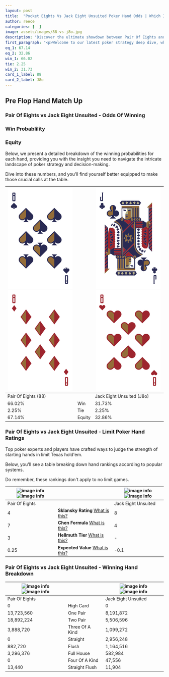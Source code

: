 ```yaml
---
layout: post
title:  "Pocket Eights Vs Jack Eight Unsuited Poker Hand Odds | Which Is The Better Hand In Poker? A Complete Guide"
author: reece
categories: [  ]
image: assets/images/88-vs-j8o.jpg
description: "Discover the ultimate showdown between Pair Of Eights and Jack Eight Unsuited in poker! Uncover the odds, strategies, and scenarios where one hand triumphs over the other. Get ready to up your poker game with this thrilling analysis."
first_paragraph: "<p>Welcome to our latest poker strategy deep dive, where we're pitting two distinct hands against each other in a high-stakes showdown: Pair Of Eights vs Jack Eight Unsuited.</p><p>In the dynamic world of poker, every decision counts, and knowing which hand holds the upper hand is key to your success at the table.</p><p>In this article, we'll dissect these two hands, explore the scenarios where one dominates the other, and equip you with the knowledge to make strategic choices that can tip the odds in your favor.</p><p>Get ready to unravel the intriguing dynamics of these poker hands and elevate your game to new heights.</p>"
eq_1: 67.14
eq_2: 32.86
win_1: 66.02
tie: 2.25
win_2: 31.73
card_1_label: 88
card_2_label: J8o
---
```




[comment]: # (sp0)

## Pre Flop Hand Match Up

<div class="table hand-ratings" markdown="1"> 



### Pair Of Eights vs Jack Eight Unsuited - Odds Of Winning


  
<div class="row graphs"> 
<div class="col-lg-6">
    <h3>Win Probablility</h3>
    <canvas id="WinChart"></canvas>
</div>
<div class="col-lg-6">
    <h3>Equity</h3>
    <canvas id="EquityChart"></canvas>
</div>
</div>

  Below, we present a detailed breakdown of the winning probabilities for each hand, providing you with the insight you need to navigate the intricate landscape of poker strategy and decision-making. 

Dive into these numbers, and you'll find yourself better equipped to make those crucial calls at the table.


    
| ![image info](assets/images/hand1/8.png) ![image info](assets/images/hand1/8o.png) |  | ![image info](assets/images/hand2/j.png) ![image info](assets/images/hand2/8o.png) |
| -------- | -------- | -------- |
| Pair Of Eights (88) |  | Jack Eight Unsuited (J8o) |
| 66.02% | Win | 31.73% |
| 2.25% | Tie | 2.25% |
| 67.14% | Equity | 32.86% |




[comment]: # (sp1)



### Pair Of Eights vs Jack Eight Unsuited - Limit Poker Hand Ratings

Top poker experts and players have crafted ways to judge the strength of starting hands in limit Texas hold'em. 

Below, you'll see a table breaking down hand rankings according to popular systems. 

Do remember, these rankings don't apply to no limit games.


    
| ![image info](https://www.riverpairs.com/assets/images/hand1/8.png) ![image info](https://www.riverpairs.com/assets/images/hand1/8o.png) |  | ![image info](https://www.riverpairs.com/assets/images/hand2/j.png) ![image info](https://www.riverpairs.com/assets/images/hand2/8o.png) |
| -------- | -------- | -------- |
| Pair Of Eights |  | Jack Eight Unsuited |
| 4 | **Sklansky Rating** [What is this?](/sklansky-rating-explained) | 8 |
| 7 | **Chen Formula** [What is this?](/chen-formula-explained) | 4 |
| 3 | **Hellmuth Tier** [What is this?](/Hellmuth-tier-explained) | - |
| 0.25 | **Expected Value** [What is this?](/expected-value-explained) | -0.1 |




[comment]: # (sp2)



### Pair Of Eights vs Jack Eight Unsuited - Winning Hand Breakdown


    
| ![image info](https://www.riverpairs.com/assets/images/hand1/8.png) ![image info](https://www.riverpairs.com/assets/images/hand1/8o.png) |  | ![image info](https://www.riverpairs.com/assets/images/hand2/j.png) ![image info](https://www.riverpairs.com/assets/images/hand2/8o.png) |
| -------- | -------- | -------- |
| Pair Of Eights |  | Jack Eight Unsuited |
| 0 | High Card | 0 |
| 13,723,560 | One Pair | 8,191,872 |
| 18,892,224 | Two Pair | 5,506,596 |
| 3,888,720 | Three Of A Kind | 1,099,272 |
| 0 | Straight | 2,956,248 |
| 882,720 | Flush | 1,164,516 |
| 3,296,376 | Full House | 582,984 |
| 0 | Four Of A Kind | 47,556 |
| 13,440 | Straight Flush | 11,904 |




[comment]: # (sp3)



</div>

[comment]: # (sp4)



[comment]: # (sp5)

